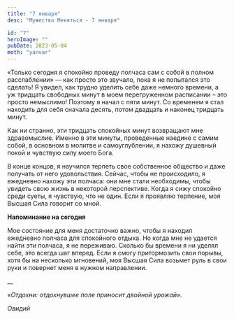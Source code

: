 ```yaml
---
title: "7 января"
desc: "Мужество Меняться - 7 января"

id: "7"
heroImage: ""
pubDate: 2023-05-04
moth: "yanvar"
---
```


«Только сегодня я спокойно проведу полчаса сам с собой в полном расслаблении»
— как просто это звучало, пока я не попытался это сделать! Я увидел, как
трудно уделить себе даже немного времени, а уж тридцать свободных минут в моем
перегруженном расписании – это просто немыслимо! Поэтому я начал с пяти минут.
Со временем я стал находить для себя сначала десять, потом двадцать и наконец
тридцать минут.

Как ни странно, эти тридцать спокойных минут возвращают мне здравомыслие.
Именно в эти минуты, проведенные наедине с самим собой, в основном в молитве и
самоуглублении, я нахожу душевный покой и чувствую силу моего Бога.

В конце концов, я научился терпеть свое собственное общество и даже получать
от него удовольствия. Сейчас, чтобы не происходило, я ежедневно нахожу эти
полчаса: они мне стали необходимы, чтобы увидеть свою жизнь в некоторой
перспективе. Когда я сижу спокойно среди суеты, я чувствую, что не один. Если
я проявляю терпение, моя Высшая Сила говорит со мной.

**Напоминание на сегодня**

Мое состояние для меня достаточно важно, чтобы я находил ежедневно полчаса для
спокойного отдыха. Но когда мне не удается найти эти полчаса, я не переживаю.
Сколько бы времени я ни уделял себе, это всегда шаг вперед. Если я смогу
притормозить свои порывы, хотя бы на несколько мгновений, моя Высшая Сила
возьмет руль в свои руки и повернет меня в нужном направлении.

\_\_

_«Отдохни: отдохнувшее поле приносит двойной урожай»._

_Овидий_
